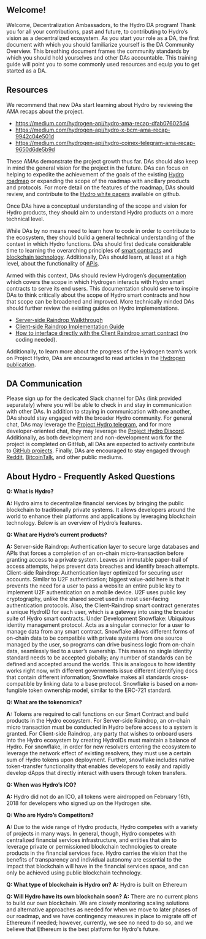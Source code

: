 ## Welcome!
Welcome, Decentralization Ambassadors, to the Hydro DA program! Thank you for all your contributions, past and future, to contributing to Hydro’s vision as a decentralized ecosystem. As you start your role as a DA, the first document with which you should familiarize yourself is the DA Community Overview. This breathing document frames the community standards by which you should hold yourselves and other DAs accountable. This training guide will point you to some commonly used resources and equip you to get started as a DA.

## Resources
We recommend that new DAs start learning about Hydro by reviewing the AMA recaps about the project.
* https://medium.com/hydrogen-api/hydro-ama-recap-dfab076025d4
* https://medium.com/hydrogen-api/hydro-x-bcm-ama-recap-9942c04e501d
* https://medium.com/hydrogen-api/hydro-coinex-telegram-ama-recap-9650d6de5b9d

These AMAs demonstrate the project growth thus far. DAs should also keep in mind the general vision for the project in the future. DAs can focus on helping to expedite the achievement of the goals of the existing [Hydro roadmap](https://medium.com/hydrogen-api/project-hydro-features-in-depth-look-39faa29f0d61) or expanding the scope of the roadmap with ancillary products and protocols. For more detail on the features of the roadmap, DAs should review, and contribute to the [Hydro white papers](https://github.com/hydrogen-dev/hydro-docs) available on github.

Once DAs have a conceptual understanding of the scope and vision for Hydro products, they should aim to understand Hydro products on a more technical level.

While DAs by no means need to learn how to code in order to contribute to the ecosystem, they should build a general technical understanding of the context in which Hydro functions. DAs should first dedicate considerable time to learning the overarching principles of [smart contracts](https://blockgeeks.com/guides/smart-contracts/) and [blockchain technology](https://blockgeeks.com/guides/what-is-blockchain-technology/). Additionally, DAs should learn, at least at a high level, about the functionality of [APIs](https://medium.freecodecamp.org/what-is-an-api-in-english-please-b880a3214a82).

Armed with this context, DAs should review Hydrogen’s [documentation](https://www.hydrogenplatform.com/docs/hydro/v1/) which covers the scope in which Hydrogen interacts with Hydro smart contracts to serve its end users. This documentation should serve to inspire DAs to think critically about the scope of Hydro smart contracts and how that scope can be broadened and improved. More technically minded DAs should further review the existing guides on Hydro implementations.
* [Server-side Raindrop Walkthrough](https://medium.com/hydrogen-api/server-side-raindrop-walkthrough-e58da52a0dc0)
* [Client-side Raindrop Implementation Guide](https://medium.com/hydrogen-api/client-side-raindrop-an-implementation-guide-4e61c84e9dda)
* [How to interface directly with the Client Raindrop smart contract](https://medium.com/hydrogen-api/how-to-use-client-raindrop-without-using-the-hydrogen-api-bb04934ae293) (no coding needed).

Additionally, to learn more about the progress of the Hydrogen team’s work on Project Hydro, DAs are encouraged to read articles in the [Hydrogen publication](https://medium.com/hydrogen-api).


## DA Communication
Please sign up for the dedicated Slack channel for DAs (link provided separately) where you will be able to check in and stay in communication with other DAs. In addition to staying in communication with one another, DAs should stay engaged with the broader Hydro community. For general chat, DAs may leverage the [Project Hydro telegram](https://t.me/projecthydro), and for more developer-oriented chat, they may leverage the [Project Hydro Discord](https://discordapp.com/invite/gxAUagw). Additionally, as both development and non-development work for the project is completed on GitHub, all DAs are expected to actively contribute to [GitHub projects](https://github.com/hydrogen-dev). Finally, DAs are encouraged to stay engaged through [Reddit](http://www.reddit.com/r/projecthydro), [BitcoinTalk](https://bitcointalk.org/index.php?topic=2778123.0), and other public mediums.

## About Hydro - Frequently Asked Questions

**Q: What is Hydro?**

**A:**
Hydro aims to decentralize financial services by bringing the public blockchain to traditionally private systems. It allows developers around the world to enhance their platforms and applications by leveraging blockchain technology. Below is an overview of Hydro’s features.

**Q: What are Hydro’s current products?**

**A:**
Server-side Raindrop: Authentication layer to secure large databases and APIs that forces a completion of an on-chain micro-transaction before granting access to a private system. Leaves an immutable paper-trail of access attempts, helps prevent data breaches and identify breach attempts.
Client-side Raindrop: Authentication layer optimized for securing user accounts. Similar to U2F authentication; biggest value-add here is that it prevents the need for a user to pass a website an entire public key to implement U2F authentication on a mobile device. U2F uses public key cryptography, unlike the shared secret used in most user-facing authentication protocols. Also, the Client-Raindrop smart contract generates a unique HydroID for each user, which is a gateway into using the broader suite of Hydro smart contracts.
Under Development
Snowflake: Ubiquitous identity management protocol. Acts as a singular connector for a user to manage data from any smart contract. Snowflake allows different forms of on-chain data to be compatible with private systems from one source managed by the user, so programs can drive business logic from on-chain data, seamlessly tied to a user’s ownership.
This means no single identity standard needs to be accepted globally; any number of standards can be defined and accepted around the worlds. This is analogous to how identity works right now, with different governments issue different identifying docs that contain different information; Snowflake makes all standards cross-compatible by linking data to a base protocol.
Snowflake is based on a non-fungible token ownership model, similar to the ERC-721 standard.

**Q: What are the tokenomics?**

**A:**
Tokens are required to call functions on our Smart Contract and build products in the Hydro ecosystem. For Server-side Raindrop, an on-chain micro transaction must be conducted in Hydro before access to a system is granted. For Client-side Raindrop, any party that wishes to onboard users into the Hydro ecosystem by creating HydroIDs must maintain a balance of Hydro. For snowflake, in order for new resolvers entering the ecosystem to leverage the network effect of existing resolvers, they must use a certain sum of Hydro tokens upon deployment. Further, snowflake includes native token-transfer functionality that enables developers to easily and rapidly develop dApps that directly interact with users through token transfers.

**Q: When was Hydro’s ICO?**

**A:**
Hydro did not do an ICO, all tokens were airdropped on February 16th, 2018 for developers who signed up on the Hydrogen site.

**Q: Who are Hydro’s Competitors?**

**A:**
Due to the wide range of Hydro products, Hydro competes with a variety of projects in many ways. In general, though, Hydro competes with centralized financial services infrastructure, and entities that aim to leverage private or permissioned blockchain technologies to create products in the financial services face. Hydro carries the vision that the benefits of transparency and individual autonomy are essential to the impact that blockchain will have in the financial services space, and can only be achieved using public blockchain technology.

**Q: What type of blockchain is Hydro on?**
**A:**
Hydro is built on Ethereum

**Q: Will Hydro have its own blockchain soon?**
**A:**
There are no current plans to build our own blockchain. We are closely monitoring scaling solutions and alternative approaches as needed for when we move to later phases of our roadmap, and we have contingency measures in place to migrate off of Ethereum if needed; however, currently, we see no need to do so, and we believe that Ethereum is the best platform for Hydro's future.
